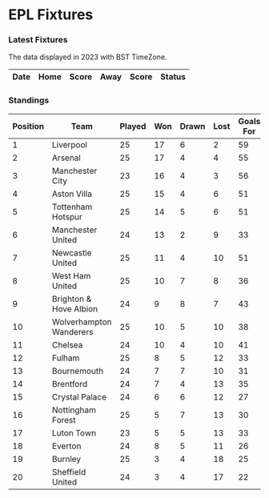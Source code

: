# EPL Fixtures

### Latest Fixtures

The data displayed in 2023 with BST TimeZone.

<!-- START_TABLE -->
| Date | Home | Score | Away | Score | Status |
|-------------|--------|--------------|--------|--------------|--------|
<!-- END_TABLE -->

### Standings

<!-- START_STANDINGS -->
| Position | Team | Played | Won | Drawn | Lost | Goals For | Goals Against | Goal Difference | Points |
|----------|------|--------|-----|-------|------|-----------|---------------|-----------------|--------|
| 1 | Liverpool | 25 | 17 | 6 | 2 | 59 | 24 | 35 | 57 |
| 2 | Arsenal | 25 | 17 | 4 | 4 | 55 | 22 | 33 | 55 |
| 3 | Manchester City | 23 | 16 | 4 | 3 | 56 | 25 | 31 | 52 |
| 4 | Aston Villa | 25 | 15 | 4 | 6 | 51 | 32 | 19 | 49 |
| 5 | Tottenham Hotspur | 25 | 14 | 5 | 6 | 51 | 37 | 14 | 47 |
| 6 | Manchester United | 24 | 13 | 2 | 9 | 33 | 33 | 0 | 41 |
| 7 | Newcastle United | 25 | 11 | 4 | 10 | 51 | 39 | 12 | 37 |
| 8 | West Ham United | 25 | 10 | 7 | 8 | 36 | 42 | -6 | 37 |
| 9 | Brighton & Hove Albion | 24 | 9 | 8 | 7 | 43 | 40 | 3 | 35 |
| 10 | Wolverhampton Wanderers | 25 | 10 | 5 | 10 | 38 | 39 | -1 | 35 |
| 11 | Chelsea | 24 | 10 | 4 | 10 | 41 | 40 | 1 | 34 |
| 12 | Fulham | 25 | 8 | 5 | 12 | 33 | 40 | -7 | 29 |
| 13 | Bournemouth | 24 | 7 | 7 | 10 | 31 | 44 | -13 | 28 |
| 14 | Brentford | 24 | 7 | 4 | 13 | 35 | 43 | -8 | 25 |
| 15 | Crystal Palace | 24 | 6 | 6 | 12 | 27 | 43 | -16 | 24 |
| 16 | Nottingham Forest | 25 | 5 | 7 | 13 | 30 | 44 | -14 | 22 |
| 17 | Luton Town | 23 | 5 | 5 | 13 | 33 | 45 | -12 | 20 |
| 18 | Everton | 24 | 8 | 5 | 11 | 26 | 32 | -6 | 19 |
| 19 | Burnley | 25 | 3 | 4 | 18 | 25 | 52 | -27 | 13 |
| 20 | Sheffield United | 24 | 3 | 4 | 17 | 22 | 60 | -38 | 13 |
<!-- END_STANDINGS -->
